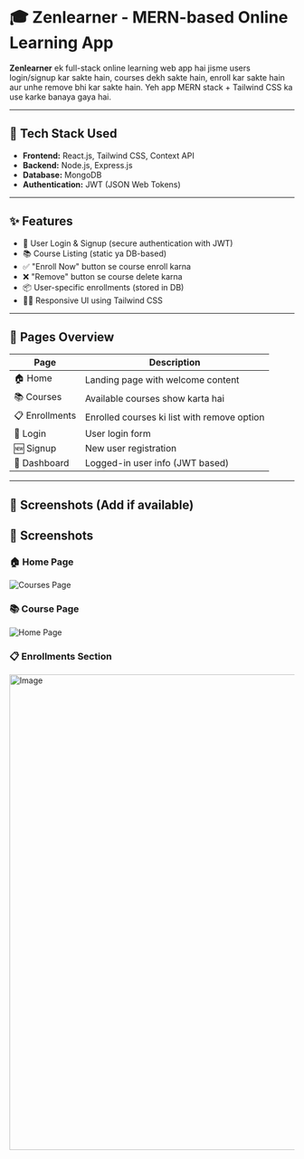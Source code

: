 <!-- # React + Vite

This template provides a minimal setup to get React working in Vite with HMR and some ESLint rules.

Currently, two official plugins are available:

- [@vitejs/plugin-react](https://github.com/vitejs/vite-plugin-react/blob/main/packages/plugin-react) uses [Babel](https://babeljs.io/) for Fast Refresh
- [@vitejs/plugin-react-swc](https://github.com/vitejs/vite-plugin-react/blob/main/packages/plugin-react-swc) uses [SWC](https://swc.rs/) for Fast Refresh

## Expanding the ESLint configuration

If you are developing a production application, we recommend using TypeScript with type-aware lint rules enabled. Check out the [TS template](https://github.com/vitejs/vite/tree/main/packages/create-vite/template-react-ts) for information on how to integrate TypeScript and [`typescript-eslint`](https://typescript-eslint.io) in your project. -->


# 🎓 Zenlearner - MERN-based Online Learning App

**Zenlearner** ek full-stack online learning web app hai jisme users login/signup kar sakte hain, courses dekh sakte hain, enroll kar sakte hain aur unhe remove bhi kar sakte hain. Yeh app MERN stack + Tailwind CSS ka use karke banaya gaya hai.

---

## 🚀 Tech Stack Used

- **Frontend:** React.js, Tailwind CSS, Context API
- **Backend:** Node.js, Express.js
- **Database:** MongoDB
- **Authentication:** JWT (JSON Web Tokens)

---

## ✨ Features

- 🔐 User Login & Signup (secure authentication with JWT)
- 📚 Course Listing (static ya DB-based)
- ✅ "Enroll Now" button se course enroll karna
- ❌ "Remove" button se course delete karna
- 📦 User-specific enrollments (stored in DB)
- 🧑‍💻 Responsive UI using Tailwind CSS

---

## 📄 Pages Overview

| Page           | Description                                   |
|----------------|-----------------------------------------------|
| 🏠 Home         | Landing page with welcome content             |
| 📚 Courses      | Available courses show karta hai              |
| 📋 Enrollments  | Enrolled courses ki list with remove option   |
| 🔐 Login        | User login form                               |
| 🆕 Signup       | New user registration                         |
| 👤 Dashboard    | Logged-in user info (JWT based)               |

---

## 📸 Screenshots (Add if available)

## 📸 Screenshots

### 🏠 Home Page
![Courses Page](https://github.com/user-attachments/assets/4ab648d8-62c9-4453-baab-8088eba5fec9)

### 📚 Course Page
![Home Page](https://github.com/user-attachments/assets/92fb5c2f-4d1a-4bcf-9f14-fa917777e026)

### 📋 Enrollments Section
<img width="1910" height="841" alt="Image" src="https://github.com/user-attachments/assets/23907ce1-f672-48bf-bdd4-bf4802d5c255" />
